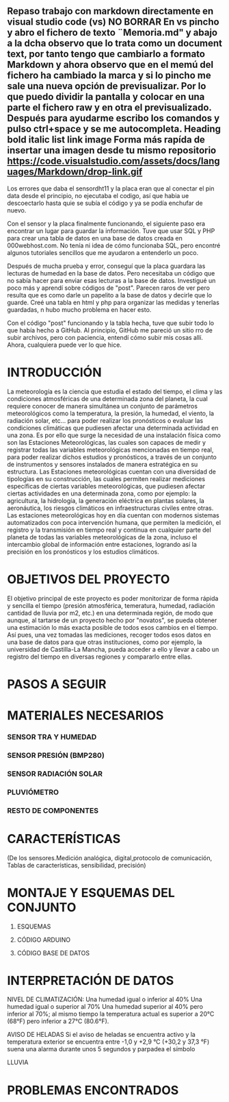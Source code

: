 **Repaso trabajo con markdown directamente en visual studio code (vs)**  NO BORRAR
En vs pincho y abro el fichero de texto ¨Memoria.md" y abajo a la dcha observo que lo trata como un document text, por tanto tengo que cambiarlo a formato Markdown y ahora observo que en el memú del fichero ha cambiado la marca y si lo pincho me sale una nueva opción de previsualizar. Por lo que puedo dividir la pantalla y colocar en una parte el fichero raw y en otra el previsualizado.
Después para ayudarme escribo los comandos y pulso ctrl+space y se me autocompleta.
Heading
bold
italic
list
link
image
Forma más rapída de insertar una imagen desde tu mismo repositorio https://code.visualstudio.com/assets/docs/languages/Markdown/drop-link.gif
--------------------------------------------------------------------------------------------------------------------------------------------------------------------------------



Los errores que daba el sensordht11 y la placa eran que al conectar el pin data desde el principio, no ejecutaba el codigo, así que habia ue descoectarlo hasta quie se subía el código y ya se podía enchufar de nuevo.

Con el sensor y la placa finalmente funcionando, el siguiente paso era encontrar un lugar para guardar la información. Tuve que usar SQL y PHP para crear una tabla de datos en una base de datos creada en 000webhost.com. No tenía ni idea de cómo funcionaba SQL, pero encontré algunos tutoriales sencillos que me ayudaron a entenderlo un poco.

Después de mucha prueba y error, conseguí que la placa guardara las lecturas de humedad en la base de datos. Pero necesitaba un código que no sabía hacer para enviar esas lecturas a la base de datos. Investigué un poco más y aprendí sobre códigos de "post". Parecen raros de ver pero resulta que es como darle un papelito a la base de datos y decirle que lo guarde.
Creé una tabla en html y php para organizar las medidas y tenerlas guardadas, n hubo mucho problema en hacer esto.

Con el código "post" funcionando y la tabla hecha, tuve que subir todo lo que había hecho a GitHub. Al principio, GitHub me pareció un sitio rro de subir archivos, pero con paciencia, entendí cómo subir mis cosas allí. Ahora, cualquiera puede ver lo que hice.
# INTRODUCCIÓN
La meteorología es la ciencia que estudia el estado del tiempo, el clima y las condiciones atmosféricas de una determinada zona del planeta, la cual requiere conocer de manera simultánea un conjunto de parámetros meteorológicos como la temperatura, la presión, la humedad, el viento, la radiación solar, etc… para poder realizar los pronósticos o evaluar las condiciones climáticas que pudiesen afectar una determinada actividad en una zona. Es por ello que surge la necesidad de una instalación física como son las Estaciones Meteorológicas, las cuales son capaces de medir y registrar todas las variables meteorológicas mencionadas en tiempo real, para poder realizar dichos estudios y pronósticos, a través de un conjunto de instrumentos y sensores instalados de manera estratégica en su estructura. Las Estaciones meteorológicas cuentan con una diversidad de tipologías en su construcción, las cuales permiten realizar mediciones específicas de ciertas variables meteorológicas, que pudiesen afectar ciertas actividades en una determinada zona, como por ejemplo: la agricultura, la hidrología, la generación eléctrica en plantas solares, la aeronáutica, los riesgos climáticos en infraestructuras civiles entre otras. Las estaciones meteorológicas hoy en día cuentan con modernos sistemas automatizados con poca intervención humana, que permiten la medición, el registro y la transmisión en tiempo real y continua en cualquier parte del planeta de todas las variables meteorológicas de la zona, incluso el intercambio global de información entre estaciones, logrando así la precisión en los pronósticos y los estudios climáticos.
# OBJETIVOS DEL PROYECTO
El objetivo principal de este proyecto es poder monitorizar de forma rápida y sencilla el tiempo (presión atmosférica, temeratura, humedad, radiación cantidad de lluvia por m2, etc.) en una determinada región, de modo que aunque, al tartarse de un proyecto hecho por "novatos", se pueda obtener una estimación lo más exacta posible de todos esos cambios en el tiempo. Así pues, una vez tomadas las mediciones, recoger todos esos datos en una base de datos para que otras instituciones, como por ejemplo, la universidad de Castilla-La Mancha, pueda acceder a ello y llevar a cabo un registro del tiempo en diversas regiones y compararlo entre ellas.

# PASOS A SEGUIR

# MATERIALES NECESARIOS

### SENSOR TRA Y HUMEDAD
### SENSOR PRESIÓN (BMP280)
### SENSOR RADIACIÓN SOLAR
### PLUVIÓMETRO
### RESTO DE COMPONENTES



# CARACTERÍSTICAS
(De los sensores.Medición analógica, digital,protocolo de comunicación, Tablas de características, sensibilidad, precisión)

# MONTAJE Y ESQUEMAS DEL CONJUNTO
1. ESQUEMAS


2. CÓDIGO ARDUINO



3. CÓDIGO BASE DE DATOS





# INTERPRETACIÓN DE DATOS
NIVEL DE CLIMATIZACIÓN:
Una humedad igual o inferior al 40%
Una humedad igual o superior al 70%
Una humedad superior al 40% pero inferior al 70%; al mismo tiempo la temperatura actual es superior a 20°C (68°F) pero inferior a 27°C (80.6°F).

AVISO DE HELADAS
Si el aviso de heladas se encuentra activo y la temperatura exterior se
encuentra entre -1,0 y +2,9 °C (+30,2 y 37,3 °F) suena una alarma durante
unos 5 segundos y parpadea el símbolo

LLUVIA


# PROBLEMAS ENCONTRADOS
